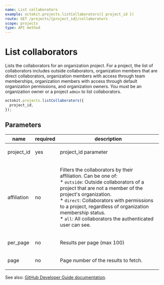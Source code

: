 ```yaml
---
name: List collaborators
example: octokit.projects.listCollaborators({ project_id })
route: GET /projects/{project_id}/collaborators
scope: projects
type: API method
---
```


# List collaborators

Lists the collaborators for an organization project. For a project, the list of collaborators includes outside collaborators, organization members that are direct collaborators, organization members with access through team memberships, organization members with access through default organization permissions, and organization owners. You must be an organization owner or a project `admin` to list collaborators.

```js
octokit.projects.listCollaborators({
  project_id,
});
```

## Parameters

<table>
  <thead>
    <tr>
      <th>name</th>
      <th>required</th>
      <th>description</th>
    </tr>
  </thead>
  <tbody>
    <tr><td>project_id</td><td>yes</td><td>

project_id parameter

</td></tr>
<tr><td>affiliation</td><td>no</td><td>

Filters the collaborators by their affiliation. Can be one of:  
\* `outside`: Outside collaborators of a project that are not a member of the project's organization.  
\* `direct`: Collaborators with permissions to a project, regardless of organization membership status.  
\* `all`: All collaborators the authenticated user can see.

</td></tr>
<tr><td>per_page</td><td>no</td><td>

Results per page (max 100)

</td></tr>
<tr><td>page</td><td>no</td><td>

Page number of the results to fetch.

</td></tr>
  </tbody>
</table>

See also: [GitHub Developer Guide documentation](https://developer.github.com/v3/projects/collaborators/#list-collaborators).
